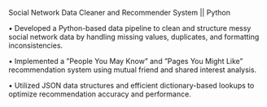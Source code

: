 Social Network Data Cleaner and Recommender System || Python


• Developed a Python-based data pipeline to clean and structure messy social network data by handling missing
values, duplicates, and formatting inconsistencies.

• Implemented a ”People You May Know” and ”Pages You Might Like” recommendation system using
mutual friend and shared interest analysis.

• Utilized JSON data structures and efficient dictionary-based lookups to optimize recommendation accuracy and
performance.
